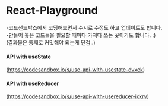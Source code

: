 # React-Playground

-코드샌드박스에서 코딩해보면서 수시로 수정도 하고 업데이트도 합니다. <br />
-만들어 놓은 코드들을 필요할 때마다 가져다 쓰는 곳이기도 합니다. :) <br />
(결과물은 통째로 커밋해야 되는게 단점..)

#### API with useState 
(https://codesandbox.io/s/use-api-with-usestate-dvxek)

#### API with useReducer
(https://codesandbox.io/s/use-api-with-usereducer-ixkrv)
